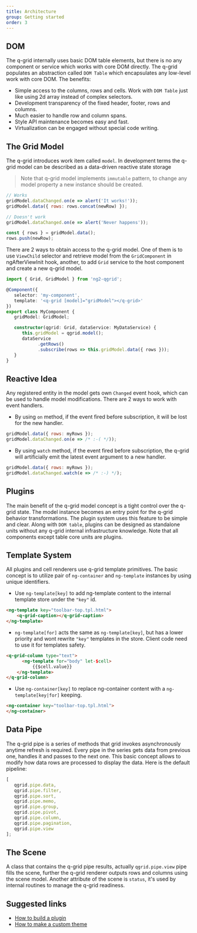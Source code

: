 ```yaml
---
title: Architecture
group: Getting started
order: 3
---
```


## DOM

The q-grid internally uses basic DOM table elements, but there is no any component or service which works with core DOM directly. The q-grid populates an abstraction called `DOM Table` which encapsulates any low-level work with core DOM. The benefits:

* Simple access to the columns, rows and cells. Work with `DOM Table` just like using 2d array instead of complex selectors.
* Development transparency of the fixed header, footer, rows and columns.
* Much easier to handle row and column spans.
* Style API maintenance becomes easy and fast.
* Virtualization can be engaged without special code writing.

## The Grid Model

The q-grid introduces work item called `model`. In development terms the q-grid model can be described as a data-driven reactive state storage

> Note that q-grid model implements `immutable` pattern, to change any model property a new instance should be created.

```javascript
// Works
gridModel.dataChanged.on(e => alert('It works!'));
gridModel.data({ rows: rows.concat(newRow) }); 

// Doesn't work
gridModel.dataChanged.on(e => alert('Never happens'));

const { rows } = gridModel.data();
rows.push(newRow);
```

There are 2 ways to obtain access to the q-grid model. One of them is to use `ViewChild` selector and retrieve model from the `GridComponent` in ngAfterViewInit hook, another, to add `Grid` service to the host component and create a new q-grid model.

```typescript
import { Grid, GridModel } from 'ng2-qgrid';

@Component({
   selector: 'my-component',
   template: '<q-grid [model]="gridModel"></q-grid>'
})
export class MyComponent {
   gridModel: GridModel;

   constructor(qgrid: Grid, dataService: MyDataService) {
      this.gridModel = qgrid.model();
      dataService
            .getRows()
            .subscribe(rows => this.gridModel.data({ rows }));
   }
}
```

## Reactive Idea

Any registered entity in the model gets own `Changed` event hook, which can be used to handle model modifications. There are 2 ways to work with event handlers.

* By using `on` method, if the event fired before subscription, it will be lost for the new handler.

```javascript
gridModel.data({ rows: myRows });
gridModel.dataChanged.on(e => /* :-( */));
```

* By using `watch` method, if the event fired before subscription, the q-grid will artificially emit the latest event argument to a new handler.

```javascript
gridModel.data({ rows: myRows });
gridModel.dataChanged.watch(e => /* :-) */);
```

## Plugins

The main benefit of the q-grid model concept is a tight control over the q-grid state. The model instance becomes an entry point for the q-grid behavior transformations. The plugin system uses this feature to be simple and clear. Along with `DOM table`, plugins can be designed as standalone units without any q-grid internal infrastructure knowledge. Note that all components except table core units are plugins.

## Template System

All plugins and cell renderers use q-grid template primitives. The basic concept is to utilize pair of `ng-container` and `ng-template` instances by using unique identifiers.

* Use `ng-template[key]` to add ng-template content to the internal template store under the `"key"` id.

```html
<ng-template key="toolbar-top.tpl.html">
	<q-grid-caption></q-grid-caption>
</ng-template>
```

* `ng-template[for]` acts the same as `ng-template[key]`, but has a lower priority and wont rewrite `"key"` templates in the store. Client code need to use it for templates safety.

```html
<q-grid-column type="text">
      <ng-template for="body" let-$cell>
	      {{$cell.value}}
	</ng-template>
</q-grid-column>
```

* Use `ng-container[key]` to replace ng-container content with a `ng-template[key|for]` keeping.

```html
<ng-container key="toolbar-top.tpl.html">
</ng-container>
```

## Data Pipe

The q-grid pipe is a series of methods that grid invokes asynchronously anytime refresh is required. Every pipe in the series gets data from previous one, handles it and passes to the next one. This basic concept allows to modify how data rows are processed to display the data. Here is the default pipeline:

```typescript
[
   qgrid.pipe.data,
   qgrid.pipe.filter,
   qgrid.pipe.sort,
   qgrid.pipe.memo,
   qgrid.pipe.group, 
   qgrid.pipe.pivot,
   qgrid.pipe.column,
   qgrid.pipe.pagination,
   qgrid.pipe.view
];
```

## The Scene

A class that contains the q-grid pipe results, actually `qgrid.pipe.view` pipe fills the scene, further the q-grid renderer outputs rows and columns using the scene model. Another attribute of the scene is `status`, it's used by internal routines to manage the q-grid readiness.

## Suggested links
* [How to build a plugin](plugin.html)
* [How to make a custom theme](theme.html)